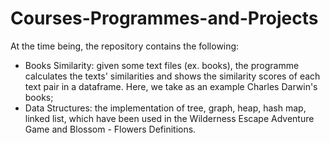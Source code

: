 # Courses-Programmes-and-Projects
At the time being, the repository contains the following:
- Books Similarity: given some text files (ex. books), the programme calculates the texts' similarities and shows the similarity scores of each text pair in a dataframe. Here, we take as an example Charles Darwin's books;
- Data Structures: the implementation of tree, graph, heap, hash map, linked list, which have been used in the Wilderness Escape Adventure Game and Blossom - Flowers Definitions.
